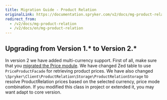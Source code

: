 ```yaml
---
title: Migration Guide - Product Relation
originalLink: https://documentation.spryker.com/v2/docs/mg-product-relation
redirect_from:
  - /v2/docs/mg-product-relation
  - /v2/docs/en/mg-product-relation
---
```


## Upgrading from Version 1.* to Version 2.*
In version 2 we have added multi-currency support. First of all, make sure that you [migrated the Price module](/docs/scos/dev/migration-and-integration/201903.0/module-migration-guides/migration-guide-price.html). We have changed Zed table to use `PriceProductFacade` for retrieving product prices. We have also changed `\Spryker\Client\ProductRelation\Storage\ProductRelationStorage` to resolve ProductRelation prices based on the selected currency, price mode combination. If you modified this class in project or extended it, you may want adapt to core version.

<!-- **See also:**
* [Learn more about Products in multi-store environment](https://documentation.spryker.com/v2/docs/product-store-relation-under-the-hood) -->

<!-- Last review date: Nov 23, 2017 by Aurimas Ličkus -->
